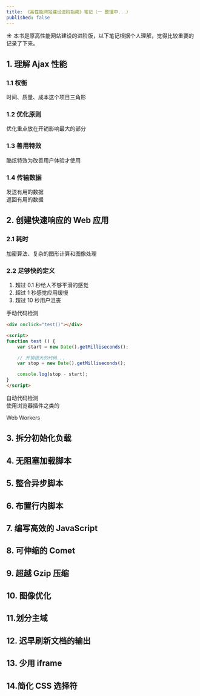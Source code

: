 ```yaml
---
title: 《高性能网站建设进阶指南》笔记（一 整理中...）
published: false
---
```


:sunny: 本书是原高性能网站建设的进阶版，以下笔记根据个人理解，觉得比较重要的记录了下来。

## 1. 理解 Ajax 性能
### 1.1 权衡
时间、质量、成本这个项目三角形

### 1.2 优化原则
优化重点放在开销影响最大的部分

### 1.3 善用特效
酷炫特效为改善用户体验才使用

### 1.4 传输数据
发送有用的数据 <br>
返回有用的数据


## 2. 创建快速响应的 Web 应用
### 2.1 耗时
加密算法、复杂的图形计算和图像处理

### 2.2 足够快的定义
1. 超过 0.1 秒给人不够平滑的感觉
2. 超过 1 秒感觉应用缓慢
3. 超过 10 秒用户沮丧

手动代码检测
```html
<div onclick="test()"></div>

<script>
function test () {
    var start = new Date().getMilliseconds();

    // 开销很大的代码...
    var stop = new Date().getMilliseconds();

    console.log(stop - start);
}
</script>
```

自动代码检测 <br>
使用浏览器插件之类的

Web Workers

## 3. 拆分初始化负载

## 4. 无阻塞加载脚本

## 5. 整合异步脚本

## 6. 布置行内脚本

## 7. 编写高效的 JavaScript

## 8. 可伸缩的 Comet

## 9. 超越 Gzip 压缩

## 10. 图像优化

## 11.划分主域

## 12. 迟早刷新文档的输出

## 13. 少用 iframe

## 14.简化 CSS 选择符